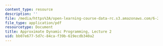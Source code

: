```yaml
---
content_type: resource
description: ''
file: /media/https%3A/open-learning-course-data-rc.s3.amazonaws.com/6-231-dynamic-programming-and-stochastic-control-fall-2015/bb07e6775d7c84caf39b619ecdb340a2_MIT6_231F15_lec02_short.pdf
file_type: application/pdf
resourcetype: Document
title: Approximate Dynamic Programming, Lecture 2
uid: bb07e677-5d7c-84ca-f39b-619ecdb340a2
---
```

